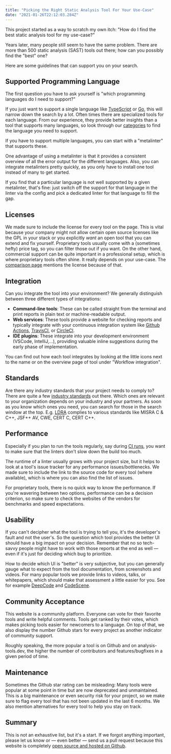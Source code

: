 ```yaml
---
title: "Picking the Right Static Analysis Tool For Your Use-Case"
date: "2021-01-26T22:12:03.284Z"
---
```


This project started as a way to scratch my own itch:
"How do I find the best static analysis tool for my use-case?"

Years later, many people still seem to have the same problem.
There are more than 500 static analysis (SAST) tools out there; how can you
possibly find the "best" one?

Here are some guidelines that can support you on your search.

## Supported Programming Language

The first question you have to ask yourself is "which programming languages do I
need to support?"

If you just want to support a single language like [TypeScript](/tag/typescript)
or [Go](/tag/go), this will narrow down the search by a lot.
Often times there are specialized tools for each language.
From our experience, they provide better insights than a tool that supports many
languages,
so look through our [categories](/tools) to find the language you need to
support.

If you have to support multiple languages, you can start with a "metalinter"
that supports these.

One advantage of using a metalinter is that it provides a consistent overview
of all the error output for the different languages.
Also, you can integrate metalinters pretty quickly, as you only have to install one
tool instead of many to get started.

If you find that a particular language is not well supported by a given
metalinter, that's fine: just switch off the support for that language in the
linter via the config and pick a dedicated linter for that language to fill the gap.

## Licenses

We made sure to include the license for every tool on the page.
This is vital because your company might not allow certain open source licenses
like the GPL in your stack or you explicitly _want_ an open tool that you can
extend and fix yourself. Proprietary tools usually come with a (sometimes hefty)
price tag, so you can filter those out if you want.
On the other hand, commercial support can be quite important in a professional
setup, which is where proprietary tools often shine.
It really depends on your use-case.
The [comparison page](/compare) mentions the license because of that.

## Integration

Can you integrate the tool into your environment?
We generally distinguish between three different types of integrations:

- **Command-line tools**: These can be called straight from the terminal and
  print reports in plain text or machine-readable output.
- **Web services**: These tools provide a website for checking reports and
  typically integrate with your continuous integration system like [Github
  Actions](https://github.com/features/actions), [TravisCI](https://travis-ci.org/), or [CircleCI](https://circleci.com/).
- **IDE plugins**: These integrate into your development environment (VSCode, IntelliJ,...), providing
  valuable inline suggestions during the early phase of implementation.

You can find out how each tool integrates by looking at the little icons next
to the name or on the overview page of tool under "Workflow integration".

## Standards

Are there any industry standards that your project needs to comply to?
There are quite a few [industry standards](https://www.verifysoft.com/en_grammatech_compliance_with_standards.html)
out there.
Which ones are relevant to your organization depends on your industry and your partners.
As soon as you know which ones you need, you can search for those in the search
window at the top. E.g. [LDRA](https://analysis-tools.dev/tool/ldra) complies to
various standards like MISRA C & C++, JSF++ AV, CWE, CERT C, CERT C++.

## Performance

Especially if you plan to run the tools regularly, say during [CI
runs](https://en.wikipedia.org/wiki/Continuous_integration),
you want to make sure that the linters don't slow down the build too much.

The runtime of a linter usually grows with your project size, but it helps to look at a
tool's issue tracker for any performance issues/bottlenecks. We made sure to include the
link to the source code for every tool (where available), which is where you can also
find the list of issues.

For proprietary tools, there is no quick way to know the performance.
If you're wavering between two options, performance can be a decision
criterion, so make sure to check the websites of the vendors for benchmarks and
speed expectations.

## Usability

If you can't decipher what the tool is trying to tell you, it's the developer's
fault and not the user's.
So the question which tool provides the better UI should have a big impact on
your decision.
Remember that no so tech-savvy people might have to work with those reports at the
end as well &mdash; even if it's just for deciding which bug to prioritize.

How to decide which UI is "better" is very subjective, but you can generally gauge what to expect from the
tool documentation, from screenshots and videos.
For many popular tools we provide links to videos, talks, or whitepapers, which
should make that assessment a little easier for you.
See for example [DeepCode](/tool/deepcode) and [CodeScene](/tool/codescene).

## Community Acceptance

This website is a community platform. Everyone can vote for their favorite tools
and write helpful comments.
Tools get ranked by their votes, which makes picking tools easier for newcomers
to a language.
On top of that, we also display the number Github stars for every project as
another indicator of community support.

Roughly speaking, the more popular a tool is on Github and on
analysis-tools.dev, the higher the number of contributors and features/bugfixes
in a given period of time.

## Maintenance

Sometimes the Github star rating can be misleading: Many tools were popular at
some point in time but are now deprecated and unmaintained. This is a big
maintenance or even security risk for your project, so we make sure to flag
every tool that has not been updated in the last 6 months. We also mention
alternatives for every tool to help you stay on track.

## Summary

This is not an exhaustive list, but it's a start. If we forgot anything
important, please let us know or &mdash; even better &mdash; send us a pull request because
this website is completely [open source and hosted on Github](https://github.com/analysis-tools-dev/website/).
